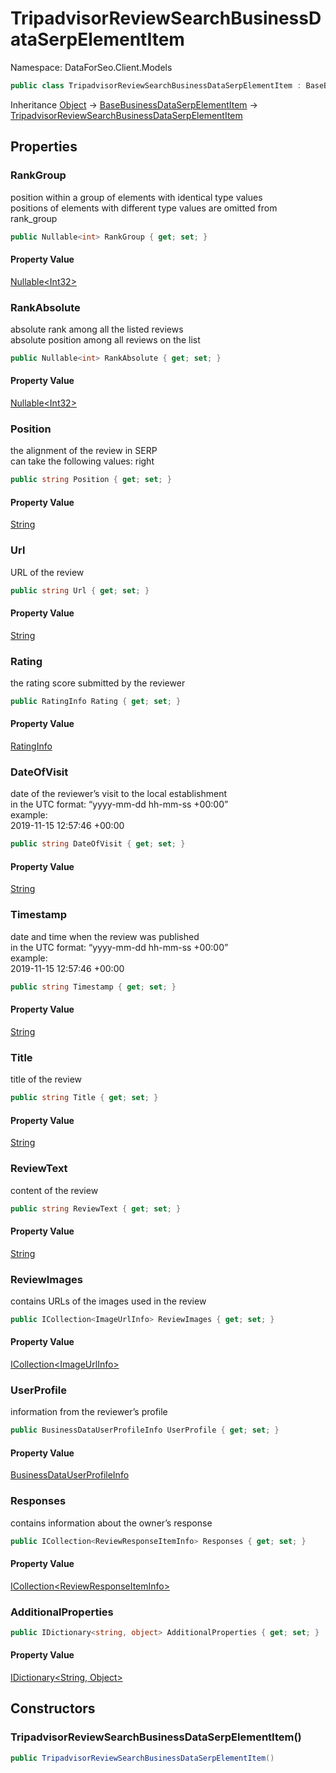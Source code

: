 # TripadvisorReviewSearchBusinessDataSerpElementItem

Namespace: DataForSeo.Client.Models

```csharp
public class TripadvisorReviewSearchBusinessDataSerpElementItem : BaseBusinessDataSerpElementItem
```

Inheritance [Object](https://docs.microsoft.com/en-us/dotnet/api/system.object) → [BaseBusinessDataSerpElementItem](./dataforseo.client.models.basebusinessdataserpelementitem.md) → [TripadvisorReviewSearchBusinessDataSerpElementItem](./dataforseo.client.models.tripadvisorreviewsearchbusinessdataserpelementitem.md)

## Properties

### **RankGroup**

position within a group of elements with identical type values
 <br>positions of elements with different type values are omitted from rank_group

```csharp
public Nullable<int> RankGroup { get; set; }
```

#### Property Value

[Nullable&lt;Int32&gt;](https://docs.microsoft.com/en-us/dotnet/api/system.nullable-1)<br>

### **RankAbsolute**

absolute rank among all the listed reviews
 <br>absolute position among all reviews on the list

```csharp
public Nullable<int> RankAbsolute { get; set; }
```

#### Property Value

[Nullable&lt;Int32&gt;](https://docs.microsoft.com/en-us/dotnet/api/system.nullable-1)<br>

### **Position**

the alignment of the review in SERP
 <br>can take the following values: right

```csharp
public string Position { get; set; }
```

#### Property Value

[String](https://docs.microsoft.com/en-us/dotnet/api/system.string)<br>

### **Url**

URL of the review

```csharp
public string Url { get; set; }
```

#### Property Value

[String](https://docs.microsoft.com/en-us/dotnet/api/system.string)<br>

### **Rating**

the rating score submitted by the reviewer

```csharp
public RatingInfo Rating { get; set; }
```

#### Property Value

[RatingInfo](./dataforseo.client.models.ratinginfo.md)<br>

### **DateOfVisit**

date of the reviewer’s visit to the local establishment
 <br>in the UTC format: “yyyy-mm-dd hh-mm-ss +00:00”
 <br>example:
 <br>2019-11-15 12:57:46 +00:00

```csharp
public string DateOfVisit { get; set; }
```

#### Property Value

[String](https://docs.microsoft.com/en-us/dotnet/api/system.string)<br>

### **Timestamp**

date and time when the review was published
 <br>in the UTC format: “yyyy-mm-dd hh-mm-ss +00:00”
 <br>example:
 <br>2019-11-15 12:57:46 +00:00

```csharp
public string Timestamp { get; set; }
```

#### Property Value

[String](https://docs.microsoft.com/en-us/dotnet/api/system.string)<br>

### **Title**

title of the review

```csharp
public string Title { get; set; }
```

#### Property Value

[String](https://docs.microsoft.com/en-us/dotnet/api/system.string)<br>

### **ReviewText**

content of the review

```csharp
public string ReviewText { get; set; }
```

#### Property Value

[String](https://docs.microsoft.com/en-us/dotnet/api/system.string)<br>

### **ReviewImages**

contains URLs of the images used in the review

```csharp
public ICollection<ImageUrlInfo> ReviewImages { get; set; }
```

#### Property Value

[ICollection&lt;ImageUrlInfo&gt;](./dataforseo.client.models.imageurlinfo.md)<br>

### **UserProfile**

information from the reviewer’s profile

```csharp
public BusinessDataUserProfileInfo UserProfile { get; set; }
```

#### Property Value

[BusinessDataUserProfileInfo](./dataforseo.client.models.businessdatauserprofileinfo.md)<br>

### **Responses**

contains information about the owner’s response

```csharp
public ICollection<ReviewResponseItemInfo> Responses { get; set; }
```

#### Property Value

[ICollection&lt;ReviewResponseItemInfo&gt;](./dataforseo.client.models.reviewresponseiteminfo.md)<br>

### **AdditionalProperties**

```csharp
public IDictionary<string, object> AdditionalProperties { get; set; }
```

#### Property Value

[IDictionary&lt;String, Object&gt;](https://docs.microsoft.com/en-us/dotnet/api/system.collections.generic.idictionary-2)<br>

## Constructors

### **TripadvisorReviewSearchBusinessDataSerpElementItem()**

```csharp
public TripadvisorReviewSearchBusinessDataSerpElementItem()
```
